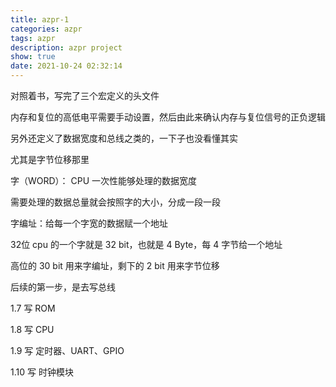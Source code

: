 ```yaml
---
title: azpr-1
categories: azpr
tags: azpr
description: azpr project
show: true
date: 2021-10-24 02:32:14
---
```

对照着书，写完了三个宏定义的头文件

内存和复位的高低电平需要手动设置，然后由此来确认内存与复位信号的正负逻辑

另外还定义了数据宽度和总线之类的，一下子也没看懂其实

尤其是字节位移那里

字（WORD）： CPU 一次性能够处理的数据宽度

需要处理的数据总量就会按照字的大小，分成一段一段

字编址：给每一个字宽的数据赋一个地址

32位 cpu 的一个字就是 32 bit，也就是 4 Byte，每 4 字节给一个地址

高位的 30 bit 用来字编址，剩下的 2 bit 用来字节位移

后续的第一步，是去写总线

1.7 写 ROM 

1.8 写 CPU

1.9 写 定时器、UART、GPIO

1.10 写 时钟模块

